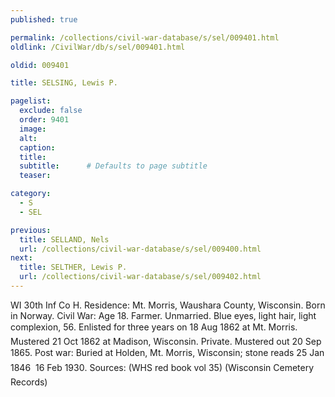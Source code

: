 ```yaml
---
published: true

permalink: /collections/civil-war-database/s/sel/009401.html
oldlink: /CivilWar/db/s/sel/009401.html

oldid: 009401

title: SELSING, Lewis P.

pagelist:
  exclude: false
  order: 9401
  image: 
  alt:
  caption:
  title:
  subtitle:      # Defaults to page subtitle
  teaser:

category: 
  - S 
  - SEL

previous:
  title: SELLAND, Nels
  url: /collections/civil-war-database/s/sel/009400.html  
next:
  title: SELTHER, Lewis P.
  url: /collections/civil-war-database/s/sel/009402.html   
---
```

WI 30th Inf Co H. Residence: Mt. Morris, Waushara County, Wisconsin. Born in Norway. Civil War: Age 18. Farmer. Unmarried. Blue eyes, light hair, light complexion, 5&#146;6&#148;. Enlisted for three years on 18 Aug 1862 at Mt. Morris. Mustered 21 Oct 1862 at Madison, Wisconsin. Private. Mustered out 20 Sep 1865. Post war: Buried at Holden, Mt. Morris, Wisconsin; stone reads &#147;25 Jan 1846 &#150; 16 Feb 1930&#148;. Sources: (WHS red book vol 35) (Wisconsin Cemetery Records)